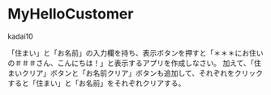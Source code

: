 # MyHelloCustomer
kadai10

「住まい」と「お名前」の入力欄を持ち、表示ボタンを押すと「＊＊＊にお住いの＃＃＃さん、こんにちは！」と表示するアプリを作成しなさい。
加えて、「住まいクリア」ボタンと「お名前クリア」ボタンも追加して、それぞれをクリックすると「住まい」と「お名前」をそれぞれクリアする。
